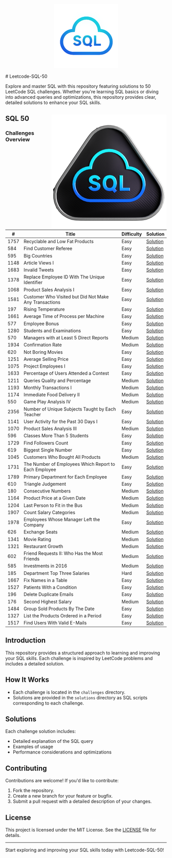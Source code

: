 <p align="center">
  <img src="logo.png" alt="Leetcode-SQL-50 Logo" />
</p>
# Leetcode-SQL-50

Explore and master SQL with this repository featuring solutions to 50 LeetCode SQL challenges. Whether you're learning SQL basics or diving into advanced queries and optimizations, this repository provides clear, detailed solutions to enhance your SQL skills.


## SQL 50  <img src="badge.png" alt="Badge" align="right" />

### Challenges Overview

| #   | Title                                                      | Difficulty | Solution |
|-----|------------------------------------------------------------|------------|----------|
| 1757| Recyclable and Low Fat Products                            | Easy       | [Solution](./1757_Recyclable_and_Low_Fat_Products) |
| 584 | Find Customer Referee                                       | Easy       | [Solution](./584_Find_Customer_Referee) |
| 595 | Big Countries                                               | Easy       | [Solution](./595_Big_Countries) |
| 1148| Article Views I                                             | Easy       | [Solution](./1148_Article_Views_I) |
| 1683| Invalid Tweets                                              | Easy       | [Solution](./1683_Invalid_Tweets) |
| 1378| Replace Employee ID With The Unique Identifier              | Easy       | [Solution](./1378_Replace_Employee_ID_With_The_Unique_Identifier) |
| 1068| Product Sales Analysis I                                    | Easy       | [Solution](./1068_Product_Sales_Analysis_I) |
| 1581| Customer Who Visited but Did Not Make Any Transactions      | Easy       | [Solution](./1581_Customer_Who_Visited_but_Did_Not_Make_Any_Transactions) |
| 197 | Rising Temperature                                         | Easy       | [Solution](./197_Rising_Temperature) |
| 1661| Average Time of Process per Machine                         | Easy       | [Solution](./1661_Average_Time_of_Process_per_Machine) |
| 577 | Employee Bonus                                              | Easy       | [Solution](./577_Employee_Bonus) |
| 1280| Students and Examinations                                   | Easy       | [Solution](./1280_Students_and_Examination) |
| 570 | Managers with at Least 5 Direct Reports                     | Medium     | [Solution](./570_Managers_with_At_Least_5_Direct_Reports) |
| 1934| Confirmation Rate                                           | Medium     | [Solution](./1934_Confirmation_Rate) |
| 620 | Not Boring Movies                                           | Easy       | [Solution](./620_Not_Boring_Movies) |
| 1251| Average Selling Price                                       | Easy       | [Solution](./1251_Average_Selling_Price) |
| 1075| Project Employees I                                         | Easy       | [Solution](./1075_Project_Employees_I) |
| 1633| Percentage of Users Attended a Contest                      | Easy       | [Solution](./1633_Percentage_of_Users_Attended_a_Contest) |
| 1211| Queries Quality and Percentage                              | Medium     | [Solution](./1211_Queries_Quality_and_Percentage) |
| 1193| Monthly Transactions I                                      | Medium     | [Solution](./1193_Monthly_Transactions_I) |
| 1174| Immediate Food Delivery II                                  | Medium     | [Solution](./1174_Immediate_Food_Delivery_II) |
| 550 | Game Play Analysis IV                                       | Medium     | [Solution](./550_Game_Play_Analysis_IV) |
| 2356| Number of Unique Subjects Taught by Each Teacher            | Easy       | [Solution](./2356_Number_of_Unique_Subjects_Taught_by_Each_Teacher) |
| 1141| User Activity for the Past 30 Days I                        | Easy       | [Solution](./1141_User_Activity_for_the_Past_30_Days_I) |
| 1070| Product Sales Analysis III                                  | Medium     | [Solution](./1070_Product_Sales_Analysis_III) |
| 596 | Classes More Than 5 Students                                | Easy       | [Solution](./596_Classes_More_Than_5_Students) |
| 1729| Find Followers Count                                        | Easy       | [Solution](./1729_Find_Followers_Count) |
| 619 | Biggest Single Number                                       | Easy       | [Solution](./619_Biggest_Single_Number) |
| 1045| Customers Who Bought All Products                           | Medium     | [Solution](./1045_Customers_Who_Bought_All_Products) |
| 1731| The Number of Employees Which Report to Each Employee       | Easy       | [Solution](./1731_The_Number_of_Employees_Which_Report_to_Each_Employee) |
| 1789| Primary Department for Each Employee                        | Easy       | [Solution](./1789_Primary_Department_for_Each_Employee) |
| 610 | Triangle Judgement                                          | Easy       | [Solution](./610_Triangle_Judgement) |
| 180 | Consecutive Numbers                                         | Medium     | [Solution](./180_Consecutive_Numbers) |
| 1164| Product Price at a Given Date                               | Medium     | [Solution](./1164_Product_Price_at_a_Given_Date) |
| 1204| Last Person to Fit in the Bus                               | Medium     | [Solution](./1204_Last_Person_to_Fit_in_the_Bus) |
| 1907| Count Salary Categories                                     | Medium     | [Solution](./1907_Count_Salary_Categories) |
| 1978| Employees Whose Manager Left the Company                    | Easy       | [Solution](./1978_Employees_Whose_Manager_Left_the_Company) |
| 626 | Exchange Seats                                              | Medium     | [Solution](./626_Exchange_Seats) |
| 1341| Movie Rating                                                | Medium     | [Solution](./1341_Movie_Rating) |
| 1321| Restaurant Growth                                           | Medium     | [Solution](./1321_Restaurant_Growth) |
| 602 | Friend Requests II: Who Has the Most Friends                | Medium     | [Solution](./602_Friend_Requests_II_Who_Has_the_Most_Friends) |
| 585 | Investments in 2016                                         | Medium     | [Solution](./585_Investments_in_2016) |
| 185 | Department Top Three Salaries                                | Hard       | [Solution](./185_Department_Top_Three_Salaries) |
| 1667| Fix Names in a Table                                        | Easy       | [Solution](./1667_Fix_Names_in_a_Table) |
| 1527| Patients With a Condition                                   | Easy       | [Solution](./1527_Patients_With_a_Condition) |
| 196 | Delete Duplicate Emails                                     | Easy       | [Solution](./196_Delete_Duplicate_Emails) |
| 176 | Second Highest Salary                                       | Medium     | [Solution](./176_Second_Highest_Salary) |
| 1484| Group Sold Products By The Date                             | Easy       | [Solution](./1484_Group_Sold_Products_By_The_Date) |
| 1327| List the Products Ordered in a Period                       | Easy       | [Solution](./1327_List_the_Products_Ordered_in_a_Period) |
| 1517| Find Users With Valid E-Mails                               | Easy       | [Solution](./1517_Find_Users_With_Valid_E-Mails) |




## Introduction

This repository provides a structured approach to learning and improving your SQL skills. Each challenge is inspired by LeetCode problems and includes a detailed solution.

## How It Works

- Each challenge is located in the `challenges` directory.
- Solutions are provided in the `solutions` directory as SQL scripts corresponding to each challenge.

## Solutions

Each challenge solution includes:

- Detailed explanation of the SQL query
- Examples of usage
- Performance considerations and optimizations

## Contributing

Contributions are welcome! If you'd like to contribute:

1. Fork the repository.
2. Create a new branch for your feature or bugfix.
3. Submit a pull request with a detailed description of your changes.

## License

This project is licensed under the MIT License. See the [LICENSE](LICENSE) file for details.

---

Start exploring and improving your SQL skills today with Leetcode-SQL-50!